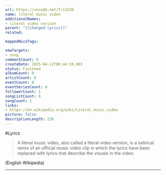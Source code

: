 ```yaml
---
url: https://vocadb.net/T/11520
name: literal music video
additionalNames: 
- literal video version
parent: "[[changed-lyrics]]"
related:

mappedNicoTags:

newTargets:
- song
commentCount: 0
createDate: 2025-04-12T06:44:10.003
status: Finished
albumCount: 0
artistCount: 0
eventCount: 0
eventSeriesCount: 0
followerCount: 1
songListCount: 0
songCount: 1
links: 
- https://en.wikipedia.org/wiki/Literal_music_video
picture: false
descriptionLength: 226
---
```


#Lyrics

> A literal music video, also called a literal video version, is a satirical remix of an official music video clip in which the lyrics have been replaced with lyrics that describe the visuals in the video.

(English Wikipedia)

---

